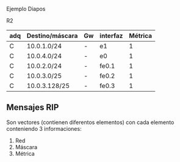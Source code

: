 Ejemplo Diapos

R2

| adq | Destino/máscara | Gw | interfaz | Métrica |
| ---- | ---- | ---- | ---- | ---- |
| C | 10.0.1.0/24 | - | e1 | 1 |
| C | 10.0.4.0/24 | - | e0 | 1 |
| C | 10.0.2.0/24 | - | fe0.1 | 1 |
| C | 10.0.3.0/25 | - | fe0.2 | 1 |
| C | 10.0.3.128/25 | - | fe0.3 | 1 |

## Mensajes RIP

Son vectores (contienen diferentos elementos) con cada elemento conteniendo 3 informaciones:

1. Red
2. Máscara
3. Métrica



